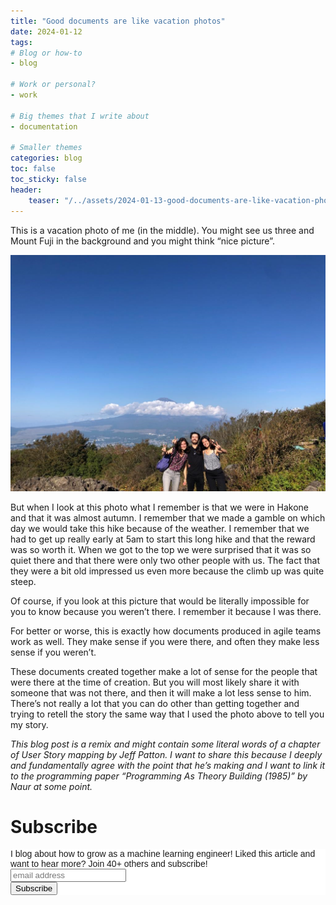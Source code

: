 ```yaml
---
title: "Good documents are like vacation photos"
date: 2024-01-12
tags:
# Blog or how-to
- blog

# Work or personal?
- work

# Big themes that I write about
- documentation

# Smaller themes
categories: blog
toc: false
toc_sticky: false
header:
    teaser: "/../assets/2024-01-13-good-documents-are-like-vacation-photos/thumbnail.png"
---
```

<!-- ctrl + alt + v -->

<!-- Checklist:
Title = insight
Interesting 1st sentence
Short and concise -->

<!-- 1. interesting hook -->
This is a vacation photo of me (in the middle). You might see us three and Mount Fuji in the background and you might think “nice picture”. 

![](/../assets/2024-01-12-good-documents-are-like-vacation-photos/2024-01-13-13-02-25.png)

But when I look at this photo what I remember is that we were in Hakone and that it was almost autumn. I remember that we made a gamble on which day we would take this hike because of the weather. I remember that we had to get up really early at 5am to start this long hike and that the reward was so worth it. When we got to the top we were surprised that it was so quiet there and that there were only two other people with us. The fact that they were a bit old impressed us even more because the climb up was quite steep.

Of course, if you look at this picture that would be literally impossible for you to know because you weren’t there. I remember it because I was there. 

For better or worse, this is exactly how documents produced in agile teams work as well. They make sense if you were there, and often they make less sense if you weren’t.

These documents created together make a lot of sense for the people that were there at the time of creation. But you will most likely share it with someone that was not there, and then it will make a lot less sense to him. There’s not really a lot that you can do other than getting together and trying to retell the story the same way that I used the photo above to tell you my story. 

*This blog post is a remix and might contain some literal words of a chapter of User Story mapping by Jeff Patton. I want to share this because I deeply and fundamentally agree with the point that he’s making and I want to link it to the programming paper “Programming As Theory Building (1985)” by Naur at some point.*

# Subscribe

<!-- Begin Mailchimp Signup Form -->
<link href="//cdn-images.mailchimp.com/embedcode/horizontal-slim-10_7.css" rel="stylesheet" type="text/css">
<style type="text/css">
#mc_embed_signup{background:#fff; clear:left; font:14px Helvetica,Arial,sans-serif; width:100%;}
/* Add your own Mailchimp form style overrides in your site stylesheet or in this style block.
    We recommend moving this block and the preceding CSS link to the HEAD of your HTML file. */
</style>
<div id="mc_embed_signup">
<form action="https://gmail.us3.list-manage.com/subscribe/post?u=92fe86c389878585bc87837e8&amp;id=50543deff9" method="post" id="mc-embedded-subscribe-form" name="mc-embedded-subscribe-form" class="validate" target="_blank" novalidate>
    <div id="mc_embed_signup_scroll">
<label for="mce-EMAIL">I blog about how to grow as a machine learning engineer! Liked this article and want to hear more? Join 40+ others and subscribe!</label>
<input type="email" value="" name="EMAIL" class="email" id="mce-EMAIL" placeholder="email address" required>
    <!-- real people should not fill this in and expect good things - do not remove this or risk form bot signups-->
    <div style="position: absolute; left: -5000px;" aria-hidden="true"><input type="text" name="b_92fe86c389878585bc87837e8_50543deff9" tabindex="-1" value=""></div>
    <div class="clear"><input type="submit" value="Subscribe" name="subscribe" id="mc-embedded-subscribe" class="button"></div>
    </div>
</form>
</div>
<!--End mc_embed_signup-->
    